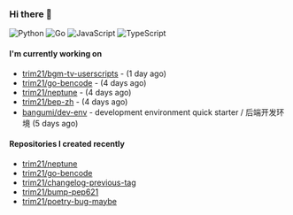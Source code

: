### Hi there 👋

![Python](https://img.shields.io/badge/python-3670A0?style=for-the-badge&logo=python&logoColor=ffdd54)
![Go](https://img.shields.io/badge/go-%2300ADD8.svg?style=for-the-badge&logo=go&logoColor=white)
![JavaScript](https://img.shields.io/badge/javascript-%23323330.svg?style=for-the-badge&logo=javascript&logoColor=%23F7DF1E)
![TypeScript](https://img.shields.io/badge/typescript-%23007ACC.svg?style=for-the-badge&logo=typescript&logoColor=white)

#### I'm currently working on

- [trim21/bgm-tv-userscripts](https://github.com/trim21/bgm-tv-userscripts) -  (1 day ago)
- [trim21/go-bencode](https://github.com/trim21/go-bencode) -  (4 days ago)
- [trim21/neptune](https://github.com/trim21/neptune) -  (4 days ago)
- [trim21/bep-zh](https://github.com/trim21/bep-zh) -  (4 days ago)
- [bangumi/dev-env](https://github.com/bangumi/dev-env) - development environment quick starter / 后端开发环境 (5 days ago)

#### Repositories I created recently

- [trim21/neptune](https://github.com/trim21/neptune)
- [trim21/go-bencode](https://github.com/trim21/go-bencode)
- [trim21/changelog-previous-tag](https://github.com/trim21/changelog-previous-tag)
- [trim21/bump-pep621](https://github.com/trim21/bump-pep621)
- [trim21/poetry-bug-maybe](https://github.com/trim21/poetry-bug-maybe)
